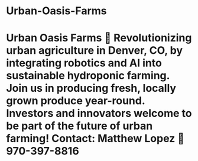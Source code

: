 # Urban-Oasis-Farms
# Urban Oasis Farms 🌿  Revolutionizing urban agriculture in Denver, CO, by integrating robotics and AI into sustainable hydroponic farming. Join us in producing fresh, locally grown produce year-round. Investors and innovators welcome to be part of the future of urban farming!  **Contact:**   Matthew Lopez   📱 970-397-8816  
